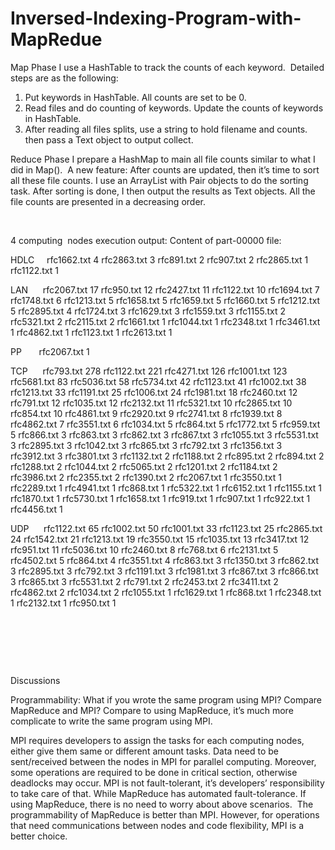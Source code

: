 # Inversed-Indexing-Program-with-MapRedue


Map Phase
I use a HashTable to track the counts of each keyword.  Detailed steps are as the following: 
1. Put keywords in HashTable. All counts are set to be 0. 
2. Read files and do counting of keywords. Update the counts of keywords in HashTable. 
3. After reading all files splits, use a string to hold filename and counts. then pass a Text object to output collect. 

Reduce Phase
I prepare a HashMap to main all file counts similar to what I did in Map().  
A new feature: After counts are updated, then it’s time to sort all these file counts. I use an ArrayList with Pair objects to do the sorting task. 
After sorting
is done, I then output the results as Text objects. All the file counts are presented in a decreasing order. 

 

4
computing  nodes execution output:
Content of part-00000 file: 

HDLC     rfc1662.txt 4 rfc2863.txt 3 rfc891.txt 2
rfc907.txt 2 rfc2865.txt 1 rfc1122.txt 1

LAN      rfc2067.txt 17 rfc950.txt 12 rfc2427.txt
11 rfc1122.txt 10 rfc1694.txt 7 rfc1748.txt 6 rfc1213.txt 5 rfc1658.txt 5
rfc1659.txt 5 rfc1660.txt 5 rfc1212.txt 5 rfc2895.txt 4 rfc1724.txt 3
rfc1629.txt 3 rfc1559.txt 3 rfc1155.txt 2 rfc5321.txt 2 rfc2115.txt 2
rfc1661.txt 1 rfc1044.txt 1 rfc2348.txt 1 rfc3461.txt 1 rfc4862.txt 1
rfc1123.txt 1 rfc2613.txt 1

PP       rfc2067.txt 1

TCP      rfc793.txt 278 rfc1122.txt 221 rfc4271.txt 126
rfc1001.txt 123 rfc5681.txt 83 rfc5036.txt 58 rfc5734.txt 42 rfc1123.txt 41
rfc1002.txt 38 rfc1213.txt 33 rfc1191.txt 25 rfc1006.txt 24 rfc1981.txt 18
rfc2460.txt 12 rfc791.txt 12 rfc1035.txt 12 rfc2132.txt 11 rfc5321.txt 10
rfc2865.txt 10 rfc854.txt 10 rfc4861.txt 9 rfc2920.txt 9 rfc2741.txt 8
rfc1939.txt 8 rfc4862.txt 7 rfc3551.txt 6 rfc1034.txt 5 rfc864.txt 5
rfc1772.txt 5 rfc959.txt 5 rfc866.txt 3 rfc863.txt 3 rfc862.txt 3 rfc867.txt 3
rfc1055.txt 3 rfc5531.txt 3 rfc2895.txt 3 rfc1042.txt 3 rfc865.txt 3 rfc792.txt
3 rfc1356.txt 3 rfc3912.txt 3 rfc3801.txt 3 rfc1132.txt 2 rfc1188.txt 2
rfc895.txt 2 rfc894.txt 2 rfc1288.txt 2 rfc1044.txt 2 rfc5065.txt 2 rfc1201.txt
2 rfc1184.txt 2 rfc3986.txt 2 rfc2355.txt 2 rfc1390.txt 2 rfc2067.txt 1
rfc3550.txt 1 rfc2289.txt 1 rfc4941.txt 1 rfc868.txt 1 rfc5322.txt 1
rfc6152.txt 1 rfc1155.txt 1 rfc1870.txt 1 rfc5730.txt 1 rfc1658.txt 1
rfc919.txt 1 rfc907.txt 1 rfc922.txt 1 rfc4456.txt 1

UDP      rfc1122.txt 65 rfc1002.txt 50 rfc1001.txt
33 rfc1123.txt 25 rfc2865.txt 24 rfc1542.txt 21 rfc1213.txt 19 rfc3550.txt 15
rfc1035.txt 13 rfc3417.txt 12 rfc951.txt 11 rfc5036.txt 10 rfc2460.txt 8
rfc768.txt 6 rfc2131.txt 5 rfc4502.txt 5 rfc864.txt 4 rfc3551.txt 4 rfc863.txt
3 rfc1350.txt 3 rfc862.txt 3 rfc2895.txt 3 rfc792.txt 3 rfc1191.txt 3
rfc1981.txt 3 rfc867.txt 3 rfc866.txt 3 rfc865.txt 3 rfc5531.txt 2 rfc791.txt 2
rfc2453.txt 2 rfc3411.txt 2 rfc4862.txt 2 rfc1034.txt 2 rfc1055.txt 1
rfc1629.txt 1 rfc868.txt 1 rfc2348.txt 1 rfc2132.txt 1 rfc950.txt 1

 

 

 

Discussions   

Programmability:
What if you wrote the same program using MPI? Compare MapReduce and MPI? 
Compare to using MapReduce, it’s much more complicate to write the same
program using MPI. 

MPI requires developers to assign the tasks for each computing nodes, either give them same or different amount tasks. Data
need to be sent/received between the nodes in MPI for parallel computing. Moreover, some operations are required to be done in critical section, otherwise deadlocks may occur. MPI is not fault-tolerant, it’s developers’ responsibility to take care of that.
While MapReduce has automated fault-tolerance. If using MapReduce, there is no need to worry about above scenarios.  The programmability of MapReduce is better than MPI. However, for operations that need communications between nodes and code flexibility,
MPI is a better choice.  










